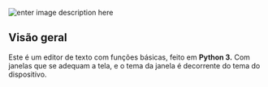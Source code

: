 ![enter image description here](https://i.imgur.com/pduGgEc.png?1)


## Visão geral
Este é um editor de texto com funções básicas, feito em **Python 3.**
Com janelas que se adequam a tela, e o tema da janela é decorrente do tema do dispositivo.
